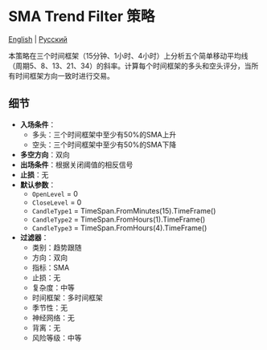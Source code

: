 # SMA Trend Filter 策略
[English](README.md) | [Русский](README_ru.md)

本策略在三个时间框架（15分钟、1小时、4小时）上分析五个简单移动平均线（周期5、8、13、21、34）的斜率。计算每个时间框架的多头和空头评分，当所有时间框架方向一致时进行交易。

## 细节

- **入场条件**：
  - 多头：三个时间框架中至少有50%的SMA上升
  - 空头：三个时间框架中至少有50%的SMA下降
- **多空方向**：双向
- **出场条件**：根据关闭阈值的相反信号
- **止损**：无
- **默认参数**：
  - `OpenLevel` = 0
  - `CloseLevel` = 0
  - `CandleType1` = TimeSpan.FromMinutes(15).TimeFrame()
  - `CandleType2` = TimeSpan.FromHours(1).TimeFrame()
  - `CandleType3` = TimeSpan.FromHours(4).TimeFrame()
- **过滤器**：
  - 类别：趋势跟随
  - 方向：双向
  - 指标：SMA
  - 止损：无
  - 复杂度：中等
  - 时间框架：多时间框架
  - 季节性：无
  - 神经网络：无
  - 背离：无
  - 风险等级：中等
